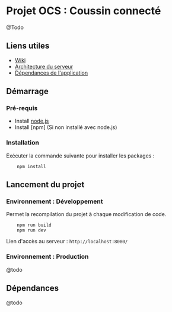 # Projet OCS : Coussin connecté
@Todo

## Liens utiles
 * [Wiki](https://github.com/ltb-bossuyt/ocs-coussin-connecte/wiki)
 * [Architecture du serveur](src/README.md)
 * [Dépendances de l'application](DEPENDENCIES.md)
## Démarrage

### Pré-requis
 * Install [node.js](https://nodejs.org/en/)
 * Install [npm] (Si non installé avec node.js)

### Installation
Exécuter la commande suivante pour installer les packages :
```
    npm install
```

## Lancement du projet
### Environnement : Développement
Permet la recompilation du projet à chaque modification de code.
```
    npm run build
    npm run dev
```

Lien d'accès au serveur : `http://localhost:8080/`

### Environnement : Production
@todo

## Dépendances
@todo